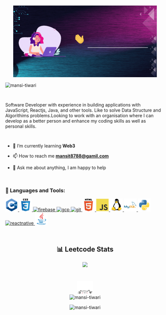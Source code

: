 <p align="center">
  <img src="https://raw.githubusercontent.com/Mansi-Tiwari/Mansi-Tiwari/main/intro.gif"  width=90% height=20%/>
</p>

<p align="left"> <img src="https://komarev.com/ghpvc/?username=mansi-tiwari&label=Profile%20views&color=0e75b6&style=flat" alt="mansi-tiwari" /> </p>
<br/>
<p>
Software Developer with experience in building applications with JavaScript, Reactjs, Java, and other tools. Like to solve Data Structure and Algorithims problems.Looking to work with an organisation where I can develop as a better person and enhance my coding skills as well as personal skills.
</p>
<br/>

- 🌱 I’m currently learning **Web3**

- 📫 How to reach me **mansit8788@gamil.com**

- 💬 Ask me about anything, I am happy to help

<br/>

<h3 align="left">🔨 Languages and Tools:</h3>
<p align="left">
 <a href="https://www.w3schools.com/cpp/" target="_blank" rel="noreferrer"> <img src="https://raw.githubusercontent.com/devicons/devicon/master/icons/cplusplus/cplusplus-original.svg" alt="cplusplus" width="40" height="40"/> </a>
  <a href="https://www.w3schools.com/css/" target="_blank" rel="noreferrer"> <img src="https://raw.githubusercontent.com/devicons/devicon/master/icons/css3/css3-original-wordmark.svg" alt="css3" width="40" height="40"/> </a> 
  <a href="https://firebase.google.com/" target="_blank" rel="noreferrer"> <img src="https://www.vectorlogo.zone/logos/firebase/firebase-icon.svg" alt="firebase" width="40" height="40"/> </a> 
  <a href="https://cloud.google.com" target="_blank" rel="noreferrer"> <img src="https://www.vectorlogo.zone/logos/google_cloud/google_cloud-icon.svg" alt="gcp" width="40" height="40"/> </a>
   <a href="https://git-scm.com/" target="_blank" rel="noreferrer"> <img src="https://www.vectorlogo.zone/logos/git-scm/git-scm-icon.svg" alt="git" width="40" height="40"/> </a>
    <a href="https://www.w3.org/html/" target="_blank" rel="noreferrer"> <img src="https://raw.githubusercontent.com/devicons/devicon/master/icons/html5/html5-original-wordmark.svg" alt="html5" width="40" height="40"/> </a> 
    <a href="https://developer.mozilla.org/en-US/docs/Web/JavaScript" target="_blank" rel="noreferrer"> <img src="https://raw.githubusercontent.com/devicons/devicon/master/icons/javascript/javascript-original.svg" alt="javascript" width="40" height="40"/> </a> 
    <a href="https://www.linux.org/" target="_blank" rel="noreferrer"> <img src="https://raw.githubusercontent.com/devicons/devicon/master/icons/linux/linux-original.svg" alt="linux" width="40" height="40"/> </a>
     <a href="https://www.mysql.com/" target="_blank" rel="noreferrer"> <img src="https://raw.githubusercontent.com/devicons/devicon/master/icons/mysql/mysql-original-wordmark.svg" alt="mysql" width="40" height="40"/> </a>
      <a href="https://www.python.org" target="_blank" rel="noreferrer"> <img src="https://raw.githubusercontent.com/devicons/devicon/master/icons/python/python-original.svg" alt="python" width="40" height="40"/> </a>
  <a href="https://reactnative.dev/" target="_blank" rel="noreferrer"> <img src="https://reactnative.dev/img/header_logo.svg" alt="reactnative" width="40" height="40"/> </a>
  <a href="https://www.w3schools.com/cpp/" target="_blank" rel="noreferrer"> <img src="https://raw.githubusercontent.com/devicons/devicon/master/icons/java/java-original.svg" alt="java" width="40" height="40"/> </a>

</p>
<br/>
<h2 align="center">📊 Leetcode Stats</h2>
<p align="center">
  <a href="https://www.leetcode.com/mansit8788" target="_blank" ><img align="center" src="https://leetcard.jacoblin.cool/mansit8788?theme=nord"/></a>
</p>
<br/>
<p align="center">
  <img align="center" src="https://raw.githubusercontent.com/Mansi-Tiwari/Mansi-Tiwari/main/hi.gif"  width='50' height='40'/><br/>
  <img align="center" src="https://github-readme-stats.vercel.app/api/top-langs?username=mansi-tiwari&show_icons=true&locale=en&layout=compact" alt="mansi-tiwari" />
</p>

<p align="center">
  <img align="center" src="https://github-readme-streak-stats.herokuapp.com/?user=mansi-tiwari&" alt="mansi-tiwari" />
</p>
